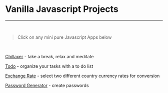 # Vanilla Javascript Projects

---

&nbsp;

> Click on any mini pure Javascript Apps below

<p>&nbsp;</p>

<a href="https://sosana.github.io/vanillaJavaScript/chillaxer/" target="_blank">Chillaxer</a> - take a break, relax and meditate

<a href="https://sosana.github.io/vanillaJavaScript/toDo/" target="_blank">Todo</a> - organize your tasks with a to do list

<a href="https://sosana.github.io/vanillaJavaScript/exchangeRate/" target="_blank">Exchange Rate</a> - select two different country currency rates for conversion

<a href="https://sosana.github.io/vanillaJavaScript/passGen/" target="_blank">Password Generator</a> - create passwords
